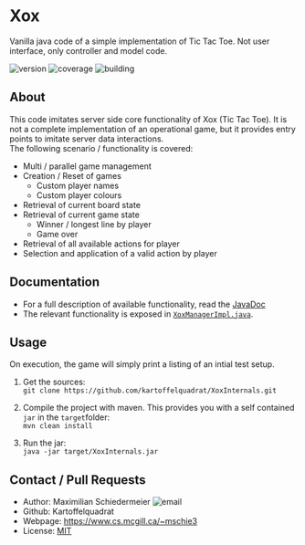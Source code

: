# Xox

Vanilla java code of a simple implementation of Tic Tac Toe. Not user interface, only controller and model code.

![version](https://img.shields.io/badge/version-1.3-brightgreen)
![coverage](https://img.shields.io/badge/coverage-93%25-brightgreen)
![building](https://img.shields.io/badge/build-passing-brightgreen)

## About

This code imitates server side core functionality of Xox (Tic Tac Toe). It is not a complete implementation of an operational game, but it provides entry points to imitate server data interactions.  
The following scenario / functionality is covered:

 * Multi / parallel game management
 * Creation / Reset of games
   * Custom player names
   * Custom player colours
 * Retrieval of current board state
 * Retrieval of current game state
   * Winner / longest line by player
   * Game over
 * Retrieval of all available actions for player
 * Selection and application of a valid action by player
 
## Documentation

 * For a full description of available functionality, read the [JavaDoc](https://m5c.github.io/XoxInternals/index.html)
 * The relevant functionality is exposed in [```XoxManagerImpl.java```](https://m5c.github.io/XoxInternals/eu/kartoffelquadrat/xoxinternals/controller/XoxManagerImpl.html).

## Usage

On execution, the game will simply print a listing of an intial test setup.

 1. Get the sources:  
```git clone https://github.com/kartoffelquadrat/XoxInternals.git```

 2. Compile the project with maven. This provides you with a self contained ```jar``` in the ```target```folder:  
```mvn clean install```
 
 3. Run the jar:  
 ```java -jar target/XoxInternals.jar```

## Contact / Pull Requests

 * Author: Maximilian Schiedermeier ![email](email.png)
 * Github: Kartoffelquadrat
 * Webpage: https://www.cs.mcgill.ca/~mschie3
 * License: [MIT](https://opensource.org/licenses/MIT)

